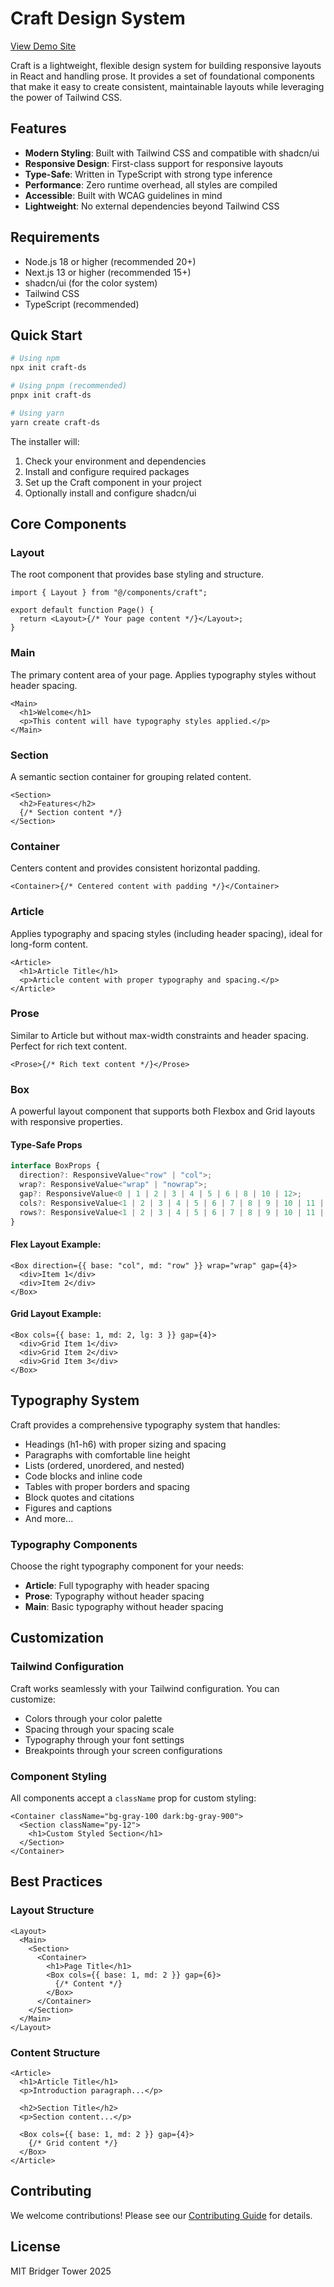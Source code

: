 # Craft Design System

[View Demo Site](https://craft-ds.com)

Craft is a lightweight, flexible design system for building responsive layouts in React and handling prose. It provides a set of foundational components that make it easy to create consistent, maintainable layouts while leveraging the power of Tailwind CSS.

## Features

- **Modern Styling**: Built with Tailwind CSS and compatible with shadcn/ui
- **Responsive Design**: First-class support for responsive layouts
- **Type-Safe**: Written in TypeScript with strong type inference
- **Performance**: Zero runtime overhead, all styles are compiled
- **Accessible**: Built with WCAG guidelines in mind
- **Lightweight**: No external dependencies beyond Tailwind CSS

## Requirements

- Node.js 18 or higher (recommended 20+)
- Next.js 13 or higher (recommended 15+)
- shadcn/ui (for the color system)
- Tailwind CSS
- TypeScript (recommended)

## Quick Start

```bash
# Using npm
npx init craft-ds

# Using pnpm (recommended)
pnpx init craft-ds

# Using yarn
yarn create craft-ds
```

The installer will:

1. Check your environment and dependencies
2. Install and configure required packages
3. Set up the Craft component in your project
4. Optionally install and configure shadcn/ui

## Core Components

### Layout

The root component that provides base styling and structure.

```tsx
import { Layout } from "@/components/craft";

export default function Page() {
  return <Layout>{/* Your page content */}</Layout>;
}
```

### Main

The primary content area of your page. Applies typography styles without header spacing.

```tsx
<Main>
  <h1>Welcome</h1>
  <p>This content will have typography styles applied.</p>
</Main>
```

### Section

A semantic section container for grouping related content.

```tsx
<Section>
  <h2>Features</h2>
  {/* Section content */}
</Section>
```

### Container

Centers content and provides consistent horizontal padding.

```tsx
<Container>{/* Centered content with padding */}</Container>
```

### Article

Applies typography and spacing styles (including header spacing), ideal for long-form content.

```tsx
<Article>
  <h1>Article Title</h1>
  <p>Article content with proper typography and spacing.</p>
</Article>
```

### Prose

Similar to Article but without max-width constraints and header spacing. Perfect for rich text content.

```tsx
<Prose>{/* Rich text content */}</Prose>
```

### Box

A powerful layout component that supports both Flexbox and Grid layouts with responsive properties.

#### Type-Safe Props

```typescript
interface BoxProps {
  direction?: ResponsiveValue<"row" | "col">;
  wrap?: ResponsiveValue<"wrap" | "nowrap">;
  gap?: ResponsiveValue<0 | 1 | 2 | 3 | 4 | 5 | 6 | 8 | 10 | 12>;
  cols?: ResponsiveValue<1 | 2 | 3 | 4 | 5 | 6 | 7 | 8 | 9 | 10 | 11 | 12>;
  rows?: ResponsiveValue<1 | 2 | 3 | 4 | 5 | 6 | 7 | 8 | 9 | 10 | 11 | 12>;
}
```

#### Flex Layout Example:

```tsx
<Box direction={{ base: "col", md: "row" }} wrap="wrap" gap={4}>
  <div>Item 1</div>
  <div>Item 2</div>
</Box>
```

#### Grid Layout Example:

```tsx
<Box cols={{ base: 1, md: 2, lg: 3 }} gap={4}>
  <div>Grid Item 1</div>
  <div>Grid Item 2</div>
  <div>Grid Item 3</div>
</Box>
```

## Typography System

Craft provides a comprehensive typography system that handles:

- Headings (h1-h6) with proper sizing and spacing
- Paragraphs with comfortable line height
- Lists (ordered, unordered, and nested)
- Code blocks and inline code
- Tables with proper borders and spacing
- Block quotes and citations
- Figures and captions
- And more...

### Typography Components

Choose the right typography component for your needs:

- **Article**: Full typography with header spacing
- **Prose**: Typography without header spacing
- **Main**: Basic typography without header spacing

## Customization

### Tailwind Configuration

Craft works seamlessly with your Tailwind configuration. You can customize:

- Colors through your color palette
- Spacing through your spacing scale
- Typography through your font settings
- Breakpoints through your screen configurations

### Component Styling

All components accept a `className` prop for custom styling:

```tsx
<Container className="bg-gray-100 dark:bg-gray-900">
  <Section className="py-12">
    <h1>Custom Styled Section</h1>
  </Section>
</Container>
```

## Best Practices

### Layout Structure

```tsx
<Layout>
  <Main>
    <Section>
      <Container>
        <h1>Page Title</h1>
        <Box cols={{ base: 1, md: 2 }} gap={6}>
          {/* Content */}
        </Box>
      </Container>
    </Section>
  </Main>
</Layout>
```

### Content Structure

```tsx
<Article>
  <h1>Article Title</h1>
  <p>Introduction paragraph...</p>

  <h2>Section Title</h2>
  <p>Section content...</p>

  <Box cols={{ base: 1, md: 2 }} gap={4}>
    {/* Grid content */}
  </Box>
</Article>
```

## Contributing

We welcome contributions! Please see our [Contributing Guide](CONTRIBUTING.md) for details.

## License

MIT Bridger Tower 2025
